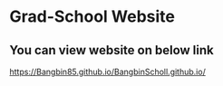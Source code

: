 # Grad-School Website
## You can view website on below link
https://Bangbin85.github.io/BangbinScholl.github.io/
